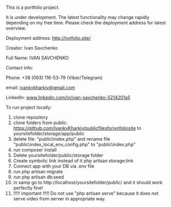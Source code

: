 This is a portfolio project.

It is under development. 
The latest functionality may change rapidly depending on my free time. Please check the deployment address for latest overview.

Deployment address: http://ivnfolio.site/

Creator: Ivan Savchenko

Full Name:       IVAN SAVCHENKO 

Contact info: 	

Phone:          +38 (093) 116-53-79 (Viber/Telegram) 

email:          ivankvkharkiv@gmail.com

LinkedIn:       www.linkedin.com/in/ivan-savchenko-5214201a5 



To run project locally:
1. clone repository
2. clone folders from public: https://github.com/IvankvKharkiv/publicfilesforivnfoliosite to yoursitefolder/storage/app/public
3. delete file: "public\index.php" and rename file "public\index_local_env_config.php" to "public\index.php"
4. run composer install
5. Delete yoursitefolder/public/storage folder
6. Create symbolic link instead of it php artisan storage:link
7. Connect app with your DB via .env file 
8. run php artisan migrate
9. run php artisan db:seed
10. in xamp go to http://localhost/yoursitefolder/public/ and it should work perfectly fine!
11. !!!!! important !!!!! Do not use "php artisan serve" because it does not serve video from server in appropriate way.

